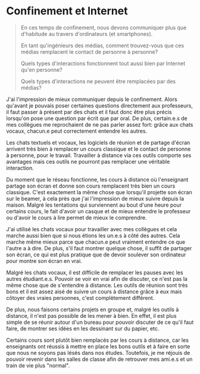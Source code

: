 # Confinement et Internet

> En ces temps de confinement, nous devons communiquer plus que d'habitude au travers d'ordinateurs (et smartphones). 
>
> En tant qu'ingénieurs des médias, comment trouvez-vous que ces médias remplacent le contact de personne à personne?
>
> Quels types d'interactions fonctionnent tout aussi bien par Internet qu'en personne? 
>
> Quels types d'interactions ne peuvent être remplacées par des médias?



J'ai l'impression de mieux communiquer depuis le confinement. Alors qu'avant je pouvais poser certaines questions directement aux professeurs, il faut passer à présent par des chats et il faut donc être plus précis lorsqu'on pose une question par écrit que par oral. De plus, certain.e.s de mes collègues me reprochaient de ne pas parler assez fort: grâce aux chats vocaux, chacun.e peut correctement entendre les autres.

Les chats textuels et vocaux, les logiciels de réunion et de partage d'écran arrivent très bien à remplacer un cours classique et le contact de personne à personne, pour le travail. Travailler à distance via ces outils comporte ses avantages mais ces outils ne pourront pas remplacer une véritable interaction. 



Du moment que le réseau fonctionne, les cours à distance où l'enseignant partage son écran et donne son cours remplacent très bien un cours classique. C'est exactement la même chose que lorsqu'il projette son écran sur le beamer, à cela près que j'ai l'impression de mieux suivre depuis la maison. Malgré les tentations qui surviennent au bout d'une heure pour certains cours, le fait d'avoir un casque et de mieux entendre le professeur ou d'avoir le cours à lire permet de mieux le comprendre. 

J'ai utilisé les chats vocaux pour travailler avec mes collègues et cela marche aussi bien que si nous étions les un.e.s à côté des autres. Cela marche même mieux parce que chacun.e peut vraiment entendre ce que l'autre a à dire. De plus, s'il faut montrer quelque chose, il suffit de partager son écran, ce qui est plus pratique que de devoir soulever son ordinateur pour montre son écran en vrai.



Malgré les chats vocaux, il est difficile de remplacer les pauses avec les autres étudiant.e.s. Pouvoir se voir en vrai afin de discuter, ce n'est pas la même chose que de s'entendre à distance. Les outils de réunion sont très bons et il est assez aisé de suivre un cours à distance grâce à eux mais côtoyer des vraies personnes, c'est complètement différent. 

De plus, nous faisons certains projets en groupe et, malgré les outils à distance, il n'est pas possible de les mener à bien. En effet, il est plus simple de se réunir autour d'un bureau pour pouvoir discuter de ce qu'il faut faire, de montrer ses idées en les dessinant sur du papier, etc.



Certains cours sont plutôt bien remplacés par les cours à distance, car les enseignants ont réussis à mettre en place les bons outils et à faire en sorte que nous ne soyons pas lésés dans nos études. Toutefois, je me réjouis de pouvoir revenir dans les salles de classe afin de retrouver mes ami.e.s et un train de vie plus "normal".